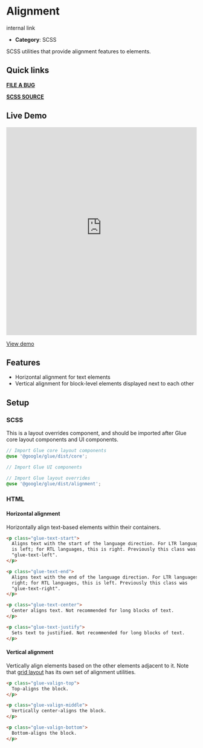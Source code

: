 # Alignment

internal link

<!--*
# Document freshness: For more information, see internal link
freshness: { owner: 'glue-eng-core' reviewed: '2023-07-05' }
*-->



-   **Category**: SCSS

SCSS utilities that provide alignment features to elements.

## Quick links

<section class="multicol">

**[FILE A BUG](https://b.corp.google.com/issues/new?component=86195&template=326202&title=%5BAlignment%5D)**

**[SCSS SOURCE](/src/alignment/_index.scss)**

</section>

## Live Demo

<iframe src="https://28-0-dot-glue-demo.appspot.com/components/alignment/"
        width="100%" height="550" style="border:0;max-width:760px;"></iframe>

[View demo](https://28-0-dot-glue-demo.appspot.com/components/alignment/)

## Features

-   Horizontal alignment for text elements
-   Vertical alignment for block-level elements displayed next to each other

## Setup

### SCSS

This is a layout overrides component, and should be imported after Glue core
layout components and UI components.

```scss
// Import Glue core layout components
@use '@google/glue/dist/core';

// Import Glue UI components

// Import Glue layout overrides
@use '@google/glue/dist/alignment';
```


### HTML

#### Horizontal alignment

Horizontally align text-based elements within their containers.

```html
<p class="glue-text-start">
  Aligns text with the start of the language direction. For LTR languages, this
  is left; for RTL languages, this is right. Previously this class was
  "glue-text-left".
</p>

<p class="glue-text-end">
  Aligns text with the end of the language direction. For LTR languages, this is
  right; for RTL languages, this is left. Previously this class was
  "glue-text-right".
</p>

<p class="glue-text-center">
  Center aligns text. Not recommended for long blocks of text.
</p>

<p class="glue-text-justify">
  Sets text to justified. Not recommended for long blocks of text.
</p>
```

#### Vertical alignment

Vertically align elements based on the other elements adjacent to it. Note that
[grid layout](/docs/components/grid-layout.md) has its own
set of alignment utilities.

```html
<p class="glue-valign-top">
  Top-aligns the block.
</p>

<p class="glue-valign-middle">
  Vertically center-aligns the block.
</p>

<p class="glue-valign-bottom">
  Bottom-aligns the block.
</p>
```

